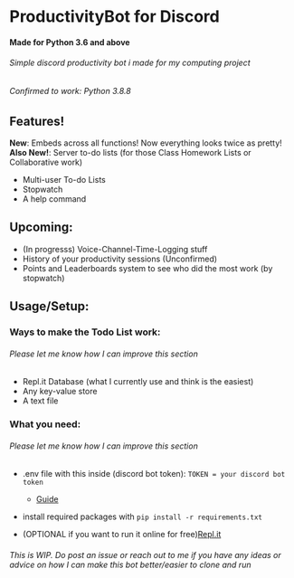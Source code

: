 # ProductivityBot for Discord
#### Made for Python 3.6 and above

###### Simple discord productivity bot i made for my computing project
###### Confirmed to work: Python 3.8.8

## Features!
**New**: Embeds across all functions! Now everything looks twice as pretty!  
**Also New!**: Server to-do lists (for those Class Homework Lists or Collaborative work)  
- Multi-user To-do Lists
- Stopwatch
- A help command
## Upcoming:
- (In progresss) Voice-Channel-Time-Logging stuff
- History of your productivity sessions (Unconfirmed)
- Points and Leaderboards system to see who did the most work (by stopwatch)

## Usage/Setup:

### Ways to make the Todo List work:
###### Please let me know how I can improve this section
- Repl.it Database (what I currently use and think is the easiest)
- Any key-value store
- A text file

### What you need:
###### Please let me know how I can improve this section
- .env file with this inside (discord bot token):
```TOKEN = your discord bot token```
  - [Guide](https://www.writebots.com/discord-bot-token/)
- install required packages with ```pip install -r requirements.txt```

- (OPTIONAL if you want to run it online for free)[Repl.it](replit.com)



###### This is WIP. Do post an issue or reach out to me if you have any ideas or advice on how I can make this bot better/easier to clone and run



